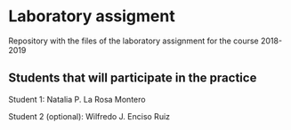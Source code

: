 # Laboratory assigment

Repository with the files of the laboratory assignment for the course 2018-2019

## Students that will participate in the practice

Student 1: Natalia P. La Rosa Montero

Student 2 (optional): Wilfredo J. Enciso Ruiz
